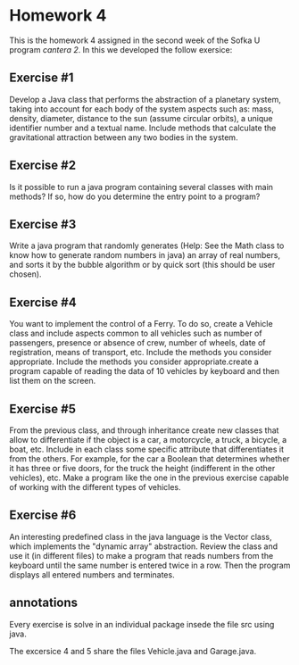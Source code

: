 # Homework 4

This is the homework 4 assigned in the second week of the Sofka U program *cantera 2*.
In this we developed the follow exersice:

## Exercise #1

Develop a Java class that performs the abstraction of a planetary system, 
taking into account for each body of the system aspects such as: mass, density, diameter, 
distance to the sun (assume circular orbits), a unique identifier number and a textual name. 
Include methods that calculate the gravitational attraction between any two bodies in the system.

## Exercise #2

Is it possible to run a java program containing several classes with main methods?
If so, how do you determine the entry point to a program?

## Exercise #3

Write a java program that randomly generates (Help: See the Math class 
to know how to generate random numbers in java) 
an array of real numbers, and sorts it by the bubble algorithm or 
by quick sort (this should be user chosen).

## Exercise #4

You want to implement the control of a Ferry. To do so, create a Vehicle 
class and include aspects common to all vehicles such as number of passengers, 
presence or absence of crew, number of wheels, date of registration, means of 
transport, etc. Include the methods you consider appropriate. Include the methods 
you consider appropriate.create a program capable of reading the data of 10 vehicles 
by keyboard and then list them on the screen.

## Exercise #5

From the previous class, and through inheritance create new classes 
that allow to differentiate if the object is a car, a motorcycle, a truck, 
a bicycle, a boat, etc. Include in each class some specific attribute that differentiates
it from the others. For example, for the car a Boolean that determines whether it has 
three or five doors, for the truck the height (indifferent in the other vehicles), etc. 
Make a program like the one in the previous exercise capable of working with the 
different types of vehicles.

## Exercise #6

An interesting predefined class in the java language is the Vector class, 
which implements the "dynamic array" abstraction. Review the class and use it 
(in different files) to make a program that reads numbers from the 
keyboard until the same number is entered twice in a row. 
Then the program displays all entered numbers and terminates.

## annotations

Every exercise is solve in an individual package insede the file src using java.

The excersice 4 and 5 share the files Vehicle.java and Garage.java.

